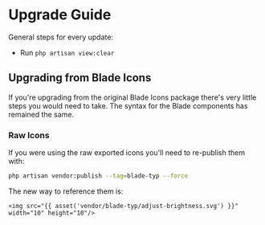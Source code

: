 # Upgrade Guide

General steps for every update:

- Run `php artisan view:clear`

## Upgrading from Blade Icons

If you're upgrading from the original Blade Icons package there's very little steps you would need to take. The syntax for the Blade components has remained the same.

### Raw Icons

If you were using the raw exported icons you'll need to re-publish them with:

```bash
php artisan vendor:publish --tag=blade-typ --force
```

The new way to reference them is:

```blade
<img src="{{ asset('vendor/blade-typ/adjust-brightness.svg') }}" width="10" height="10"/>
```
